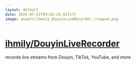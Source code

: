 ```yaml
---
layout: default
date: 2025-07-21T09:02:24.417171
image: assets/ihmily_DouyinLiveRecorder_cropped.png
---
```


# [ihmily/DouyinLiveRecorder](https://github.com/ihmily/DouyinLiveRecorder)

records live streams from Douyin, TikTok, YouTube, and more
